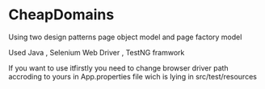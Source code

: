 # CheapDomains
Using two design patterns page object model and page factory model

Used Java , Selenium Web Driver , TestNG framwork 

If you want to use itfirstly you need to change browser driver path accroding to yours 
in App.properties file wich is lying in src/test/resources 
